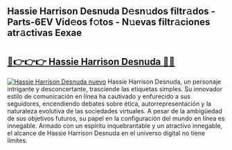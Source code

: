 ## Hassie Harrison Desnuda D𝚎sn𝚞dos filtr𝚊dos - Parts-6EV Vid𝚎os f𝚘tos - N𝚞evas filtr𝚊ciones atr𝚊ctivas Eexae

# <h2><a href="http://mb8f1z4.tromn.icu/?c=Hassie+Harrison+Desnuda">🔗👉👉👉 Hassie Harrison Desnuda 🔗🔗</a></h2>

[![Hassie Harrison Desnuda nuevo](https://i.imgur.com/pEAQMta.gif)](http://mb8f1z4.tromn.icu/?c=Hassie+Harrison+Desnuda)
Hassie Harrison Desnuda, un personaje intrigante y desconcertante, trasciende las etiquetas simples. Su innovador estilo de comunicación en línea ha cautivado y enfurecido a sus seguidores, encendiendo debates sobre ética, autorrepresentación y la naturaleza evolutiva de las sociedades virtuales. A pesar de la ambigüedad de sus objetivos futuros, su papel en la configuración del mundo en línea es innegable. Armado con un espíritu inquebrantable y un atractivo innegable, el alcance de Hassie Harrison Desnuda en el universo digital no tiene límites.

